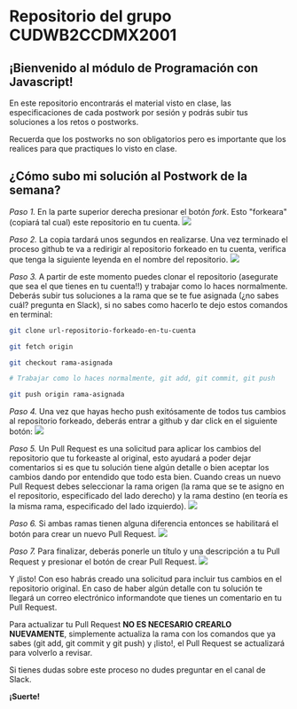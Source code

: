 # Repositorio del grupo CUDWB2CCDMX2001

## ¡Bienvenido al módulo de Programación con Javascript!

En este repositorio encontrarás el material visto en clase, las especificaciones de cada postwork por sesión y podrás subir tus soluciones a los retos o postworks.

Recuerda que los postworks no son obligatorios pero es importante que los realices para que practiques lo visto en clase.

## ¿Cómo subo mi solución al Postwork de la semana?

_Paso 1._ En la parte superior derecha presionar el botón _fork_. Esto "forkeara" (copiará tal cual) este repositorio en tu cuenta.
![](https://i.imgur.com/vRKOJ40.png)

_Paso 2._ La copia tardará unos segundos en realizarse. Una vez terminado el proceso github te va a redirigir al repositorio forkeado en tu cuenta, verifica que tenga la siguiente leyenda en el nombre del repositorio.
![](https://i.imgur.com/QvK4MM3.png)

_Paso 3._ A partir de este momento puedes clonar el repositorio (asegurate que sea el que tienes en tu cuenta!!) y trabajar como lo haces normalmente. Deberás subir tus soluciones a la rama que se te fue asignada (¿no sabes cuál? pregunta en Slack), si no sabes como hacerlo te dejo estos comandos en terminal:

```bash
git clone url-repositorio-forkeado-en-tu-cuenta

git fetch origin

git checkout rama-asignada

# Trabajar como lo haces normalmente, git add, git commit, git push

git push origin rama-asignada
```

_Paso 4._ Una vez que hayas hecho push exitósamente de todos tus cambios al repositorio forkeado, deberás entrar a github y dar click en el siguiente botón:
![](https://i.imgur.com/aekDbrV.png)

_Paso 5._ Un Pull Request es una solicitud para aplicar los cambios del repositorio que tu forkeaste al original, esto ayudará a poder dejar comentarios si es que tu solución tiene algún detalle o bien aceptar los cambios dando por entendido que todo esta bien. Cuando creas un nuevo Pull Request debes seleccionar la rama origen (la rama que se te asigno en el repositorio, especificado del lado derecho) y la rama destino (en teoría es la misma rama, especificado del lado izquierdo).
![](https://i.imgur.com/bSSwApy.png)

_Paso 6._ Si ambas ramas tienen alguna diferencia entonces se habilitará el botón para crear un nuevo Pull Request.
![](https://i.imgur.com/cOrto5q.png)

_Paso 7._ Para finalizar, deberás ponerle un título y una descripción a tu Pull Request y presionar el botón de crear Pull Request.
![](https://i.imgur.com/3oTT8HO.png)

Y ¡listo! Con eso habrás creado una solicitud para incluir tus cambios en el repositorio original. En caso de haber algún detalle con tu solución te llegará un correo electrónico informandote que tienes un comentario en tu Pull Request.

Para actualizar tu Pull Request **NO ES NECESARIO CREARLO NUEVAMENTE**, simplemente actualiza la rama con los comandos que ya sabes (git add, git commit y git push) y ¡listo!, el Pull Request se actualizará para volverlo a revisar.

Si tienes dudas sobre este proceso no dudes preguntar en el canal de Slack.

**¡Suerte!**
